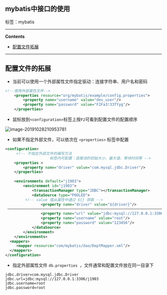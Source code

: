 ## mybatis中接口的使用

标签：mybatis

****

**Contents**

  - [配置文件拓展](#)

****

## 配置文件的拓展

- 当前可以使用一个外部属性文件指定驱动：连接字符串、用户名和密码

```xml
<!--使用外部属性文件-->
	<properties resource="org/mybatis/example/config.properties">
		<property name="username" value="dev_user"/>
		<property name="password" value="F2Fa3!33TYyg"/>
	</properties>
```

- 鼠标放到`<configuration>`标签上按`F2`可看到配置文件的配置顺序

![image-20191028210953781](/Users/xerxes/Documents/GitHub/JavaFrameworks/notes/img/image-20191028210953781.png)

- 如果不指定外部文件，可以依次在 `<properties>` 标签中配置

```xml
<configuration>
     <!-- 不指定外部文件的编写方法 
					标签内可配置：连接池的初始大小、最大值、等待时间等 -->
	<properties >
		<property name="driver" value="com.mysql.jdbc.Driver"/>
	</properties>
	 
	<environments default="j1903">
		<environment id="j1903">
 			<transactionManager type="JDBC"></transactionManager>
 			<dataSource type="POOLED">
         <!-- value 值从属性中通过 ${} 获取 -->
 				<property name="driver" value="${driver}"/>
 ——————————————————————————————————————————————————————————————————————————————————————
 				<property name="url" value="jdbc:mysql://127.0.0.1:3306/j1903"/>
 				<property name="username" value="root"/>
				<property name="password" value="123456"/>
			</dataSource>
		</environment>
	</environments>
  <mappers>
  	 <mapper resource="com/mybatis/dao/DeptMapper.xml"/>
  </mappers>
</configuration>
```

- 指定外部属性文件  `db.properties `，文件通常和配置文件放在同一目录下

```
jdbc.driver=com.mysql.jdbc.Driver
jdbc.url=jdbc:mysql://127.0.0.1:3306/j1903
jdbc.username=root
jdbc.password=root
```

